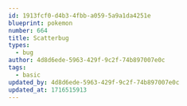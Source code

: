 ```yaml
---
id: 1913fcf0-d4b3-4fbb-a059-5a9a1da4251e
blueprint: pokemon
number: 664
title: Scatterbug
types:
  - bug
author: 4d8d6ede-5963-429f-9c2f-74b897007e0c
tags:
  - basic
updated_by: 4d8d6ede-5963-429f-9c2f-74b897007e0c
updated_at: 1716515913
---
```

